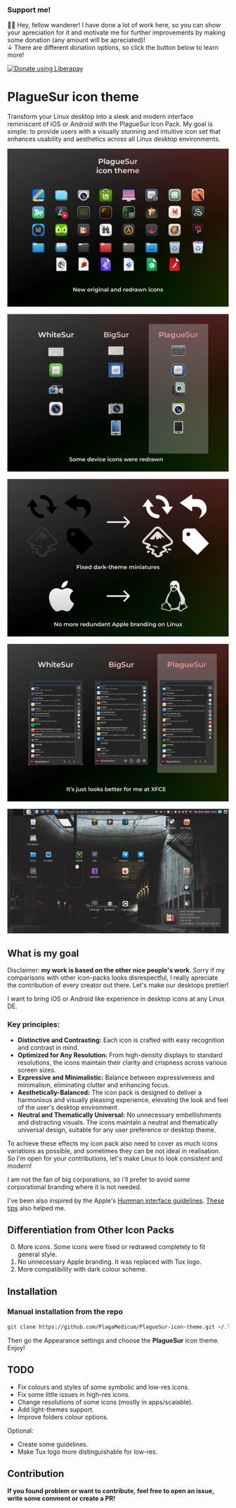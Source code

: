 ### Support me!

👋🤠 Hey, fellow wanderer! I have done a lot of work here, so you can show your apreciation for it and motivate me for further improvements by making some donation (any amount will be apreciated)!  
↓ There are different donation options, so click the button below to learn more!

<noscript><a href="https://liberapay.com/buljion"><img alt="Donate using Liberapay" src="https://liberapay.com/assets/widgets/donate.svg"></a></noscript>  

# PlagueSur icon theme

Transform your Linux desktop into a sleek and modern interface reminiscent of iOS or Android with the PlagueSur Icon Pack. My goal is simple: to provide users with a visually stunning and intuitive icon set that enhances usability and aesthetics across all Linux desktop environments.

![Icon theme preview](./icon-theme-preview.png)

![New device icons](./new-device-icons.png)

![Fixed dark-theme miniatures and no more Apple branding](./diff.png)

![Better XFCE](./xfce.png)

![Screenshot](./screen.jpg)

## What is my goal

Disclaimer: **my work is based on the other nice people's work**. Sorry if my comparisons with other icon-packs looks disrespectful, I really apreciate the contribution of every creator out there.
Let's make our desktops prettier!

I want to bring iOS or Android like experience in desktop icons at any Linux DE.

### Key principles:
- **Distinctive and Contrasting:** Each icon is crafted with easy recognition and contrast in mind.
- **Optimized for Any Resolution:** From high-density displays to standard resolutions, the icons maintain their clarity and crispness across various screen sizes.
- **Expressive and Minimalistic:** Balance between expressiveness and minimalism, eliminating clutter and enhancing focus.
- **Aesthetically-Balanced:** The icon pack is designed to deliver a harmonious and visually pleasing experience, elevating the look and feel of the user's desktop environment.
- **Neutral and Thematically Universal:** No unnecessary embellishments and distracting visuals. The icons maintain a neutral and thematically universal design, suitable for any user preference or desktop theme.

To achieve these effects my icon pack also need to cover as much icons
variations as possible, and sometimes they can be not ideal in realisation.
So I'm open for your contributions, let's make Linux to look consistent and modern!

I am not the fan of big corporations, so i'll prefer to avoid some corporational branding where it is not needed.

I've been also inspired by the Apple's
[Humman interface guidelines](https://developer.apple.com/design/human-interface-guidelines).
[These tips](https://lawsofux.com/) also helped me.

## Differentiation from Other Icon Packs

0. More icons. Some icons were fixed or redrawed completely to fit general style.
1. No unnecessary Apple branding. It was replaced with Tux logo.
2. More compatibility with dark colour scheme.

## Installation

### Manual installation from the repo

```bash
git clone https://github.com/PlagaMedicum/PlagueSur-icon-theme.git ~/.local/share/icons/PlagueSur
```

Then go the Appearance settings and choose the **PlagueSur** icon theme. Enjoy!

## TODO

- Fix colours and styles of some symbolic and low-res icons.
- Fix some little issues in high-res icons.
- Change resolutions of some icons (mostly in apps/scalable).
- Add light-themes support.
- Improve folders colour options.

Optional:
- Create some guidelines.
- Make Tux logo more distinguishable for low-res.

## Contribution

**If you found problem or want to contribute, feel free to open an issue, write some comment or create a PR!**

